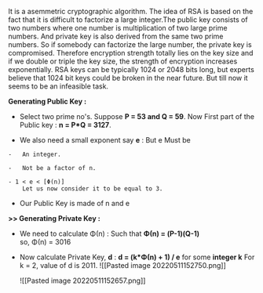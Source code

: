 It is a asemmetric cryptographic algorithm.
The idea of RSA is based on the fact that it is difficult to factorize a large integer.The public key consists of two numbers where one number is multiplication of two large prime numbers. And private key is also derived from the same two prime numbers. So if somebody can factorize the large number, the private key is compromised. Therefore encryption strength totally lies on the key size and if we double or triple the key size, the strength of encryption increases exponentially. RSA keys can be typically 1024 or 2048 bits long, but experts believe that 1024 bit keys could be broken in the near future. But till now it seems to be an infeasible task.


**Generating Public Key :**

-   Select two prime no's. Suppose **P = 53 and Q = 59**.
    Now First part of the Public key  : **n = P*Q = 3127**.
    
-    We also need a small exponent say **e** : 
    But e Must be 
    
    -   An integer.
        
    -   Not be a factor of n. 
        
    - 1 < e < [Φ(n)]
        Let us now consider it to be equal to 3.
        
-   Our Public Key is made of n and e

**>> Generating Private Key :**

-   We need to calculate Φ(n) :
    Such that **Φ(n) = (P-1)(Q-1)**     
          so,  Φ(n) = 3016
        
-   Now calculate Private Key, **d** : 
    **d = (k*Φ(n) + 1) / e** for some **integer k**
    For k = 2, value of d is 2011.
	![[Pasted image 20220511152750.png]]
	
	![[Pasted image 20220511152657.png]]